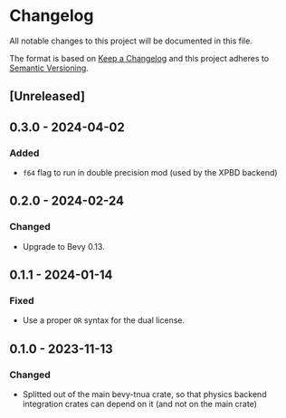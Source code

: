 # Changelog
All notable changes to this project will be documented in this file.

The format is based on [Keep a Changelog](http://keepachangelog.com/en/1.0.0/)
and this project adheres to [Semantic Versioning](http://semver.org/spec/v2.0.0.html).

## [Unreleased]

## 0.3.0 - 2024-04-02
### Added
- `f64` flag to run in double precision mod (used by the XPBD backend)

## 0.2.0 - 2024-02-24
### Changed
- Upgrade to Bevy 0.13.

## 0.1.1 - 2024-01-14
### Fixed
- Use a proper `OR` syntax for the dual license.

## 0.1.0 - 2023-11-13
### Changed
- Splitted out of the main bevy-tnua crate, so that physics backend integration
  crates can depend on it (and not on the main crate)
